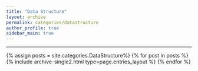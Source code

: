 ```yaml
---
title: "Data Structure"
layout: archive
permalink: categories/datastructure
author_profile: true
sidebar_main: true
---
```


<!-- 공백이 포함되어 있는 카테고리 이름의 경우 site.categories.['a b c'] 이런식으로! -->

***

{% assign posts = site.categories.DataStructure%}
{% for post in posts %} {% include archive-single2.html type=page.entries_layout %} {% endfor %}

